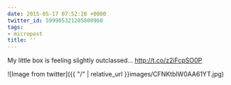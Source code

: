 ```yaml
---
date: 2015-05-17 07:52:28 +0000
twitter_id: 599905321205800960
tags:
- micropost
title: ''
---
```


My little box is feeling slightly outclassed… http://t.co/z2iFcpSO0P

![Image from twitter]({{ "/" | relative_url  }}images/CFNKtblW0AA61YT.jpg)
